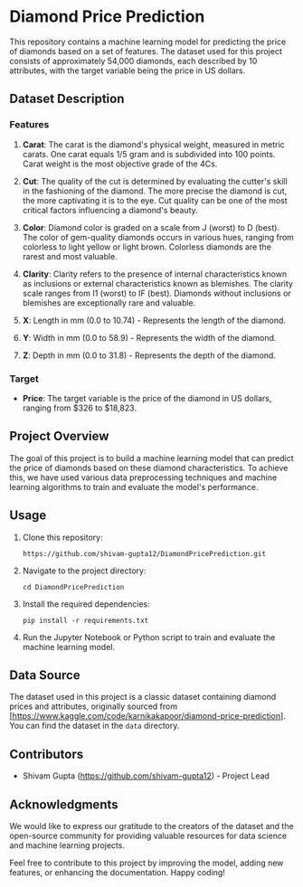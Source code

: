 # Diamond Price Prediction

This repository contains a machine learning model for predicting the price of diamonds based on a set of features. The dataset used for this project consists of approximately 54,000 diamonds, each described by 10 attributes, with the target variable being the price in US dollars.

## Dataset Description

### Features

1. **Carat**: The carat is the diamond's physical weight, measured in metric carats. One carat equals 1/5 gram and is subdivided into 100 points. Carat weight is the most objective grade of the 4Cs.

2. **Cut**: The quality of the cut is determined by evaluating the cutter's skill in the fashioning of the diamond. The more precise the diamond is cut, the more captivating it is to the eye. Cut quality can be one of the most critical factors influencing a diamond's beauty.

3. **Color**: Diamond color is graded on a scale from J (worst) to D (best). The color of gem-quality diamonds occurs in various hues, ranging from colorless to light yellow or light brown. Colorless diamonds are the rarest and most valuable.

4. **Clarity**: Clarity refers to the presence of internal characteristics known as inclusions or external characteristics known as blemishes. The clarity scale ranges from I1 (worst) to IF (best). Diamonds without inclusions or blemishes are exceptionally rare and valuable.

5. **X**: Length in mm (0.0 to 10.74) - Represents the length of the diamond.

6. **Y**: Width in mm (0.0 to 58.9) - Represents the width of the diamond.

7. **Z**: Depth in mm (0.0 to 31.8) - Represents the depth of the diamond.

### Target

- **Price**: The target variable is the price of the diamond in US dollars, ranging from $326 to $18,823.

## Project Overview

The goal of this project is to build a machine learning model that can predict the price of diamonds based on these diamond characteristics. To achieve this, we have used various data preprocessing techniques and machine learning algorithms to train and evaluate the model's performance.

## Usage

1. Clone this repository:

   ```
   https://github.com/shivam-gupta12/DiamondPricePrediction.git
   ```

2. Navigate to the project directory:

   ```
   cd DiamondPricePrediction
   ```

3. Install the required dependencies:

   ```
   pip install -r requirements.txt
   ```

4. Run the Jupyter Notebook or Python script to train and evaluate the machine learning model.

## Data Source

The dataset used in this project is a classic dataset containing diamond prices and attributes, originally sourced from [https://www.kaggle.com/code/karnikakapoor/diamond-price-prediction]. You can find the dataset in the `data` directory.

## Contributors

- Shivam Gupta (https://github.com/shivam-gupta12) - Project Lead

## Acknowledgments

We would like to express our gratitude to the creators of the dataset and the open-source community for providing valuable resources for data science and machine learning projects.

Feel free to contribute to this project by improving the model, adding new features, or enhancing the documentation. Happy coding!
